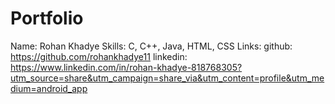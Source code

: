 # Portfolio
Name: Rohan Khadye
Skills: C, C++, Java, HTML, CSS
Links: 
      github: https://github.com/rohankhadye11
      linkedin: https://www.linkedin.com/in/rohan-khadye-818768305?utm_source=share&utm_campaign=share_via&utm_content=profile&utm_medium=android_app 

